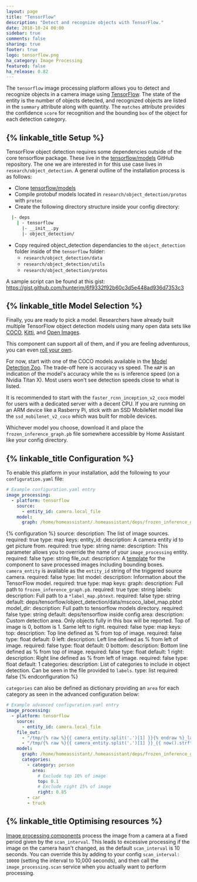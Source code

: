 ```yaml
---
layout: page
title: "TensorFlow"
description: "Detect and recognize objects with TensorFlow."
date: 2018-10-24 00:00
sidebar: true
comments: false
sharing: true
footer: true
logo: tensorflow.png
ha_category: Image Processing
featured: false
ha_release: 0.82
---
```


The `tensorflow` image processing platform allows you to detect and recognize objects in a camera image using [TensorFlow](https://www.tensorflow.org/). The state of the entity is the number of objects detected, and recognized objects are listed in the `summary` attribute along with quantity. The `matches` attribute provides the confidence `score` for recognition and the bounding `box` of the object for each detection category.

## {% linkable_title Setup %}

TensorFlow object detection requires some dependencies outside of the core tensorflow package.  These live in the [tensorflow/models](https://github.com/tensorflow/models/tree/master/research/object_detection) GitHub repository.  The one we are interested in for this use case lives in `research/object_detection`.  A general outline of the installation process is as follows:

- Clone [tensorflow/models](https://github.com/tensorflow/models/tree/master/research/object_detection)
- Compile protobuf models located in `research/object_detection/protos` with `protoc`
- Create the following directory structure inside your config directory:

```bash
  |- deps
    | - tensorflow
      |- __init__.py
      |- object_detection/
```

- Copy required object_detection dependancies to the `object_detection` folder inside of the `tensorflow` folder:
    - `research/object_detection/data`
    - `research/object_detection/utils`
    - `research/object_detection/protos`

A sample script can be found at this gist: https://gist.github.com/hunterjm/6f9332f92b60c3d5e448ad936d7353c3

## {% linkable_title Model Selection %}

Finally, you are ready to pick a model.  Researchers have already built multiple TensorFlow object detection models using many open data sets like [COCO](http://cocodataset.org), [Kitti](http://www.cvlibs.net/datasets/kitti/), and [Open Images](https://github.com/openimages/dataset).

This component can support all of them, and if you are feeling adventurous, you can even [roll your own](https://github.com/tensorflow/models/blob/master/research/object_detection/g3doc/defining_your_own_model.md).

For now, start with one of the COCO models available in the [Model Detection Zoo](https://github.com/tensorflow/models/blob/master/research/object_detection/g3doc/detection_model_zoo.md).  The trade-off here is accuracy vs speed.  The `mAP` is an indication of the model's accuracy while the `ms` is inference speed (on a Nvidia Titan X).  Most users won't see detection speeds close to what is listed.

It is recommended to start with the `faster_rcnn_inception_v2_coco` model for users with a dedicated server with a decent CPU.  If you are running on an ARM device like a Rasberry Pi, stick with an SSD MobileNet model like the `ssd_mobilenet_v2_coco` which was built for mobile devices.

Whichever model you choose, download it and place the `frozen_inference_graph.pb` file somewhere accessible by Home Assistant like your config directory.

## {% linkable_title Configuration %}

To enable this platform in your installation, add the following to your `configuration.yaml` file:

```yaml
# Example configuration.yaml entry
image_processing:
  - platform: tensorflow
    source:
      - entity_id: camera.local_file
    model:
      graph: /home/homeassistant/.homeassistant/deps/frozen_inference_graph.pb
```

{% configuration %}
source:
  description: The list of image sources.
  required: true
  type: map
  keys:
    entity_id:
      description: A camera entity id to get picture from.
      required: true
      type: string
    name:
      description: This parameter allows you to override the name of your `image_processing` entity.
      required: false
      type: string
file_out:
    description: A [template](/docs/configuration/templating/#processing-incoming-data) for the component to save processed images including bounding boxes. `camera_entity` is available as the `entity_id` string of the triggered source camera.
    required: false
    type: list
model:
    description: Information about the TensorFlow model.
    required: true
    type: map
    keys:
        graph:
            description: Full path to `frozen_inference_graph.pb`.
            required: true
            type: string
        labels:
            description: Full path to a `*label_map.pbtext`.
            required: false
            type: string
            default: deps/tensorflow/object_detection/data/mscoco_label_map.pbtxt
        model_dir:
            description: Full path to tensorflow models directory.
            required: false
            type: string
            default: deps/tensorflow inside config
        area:
            description: Custom detection area. Only objects fully in this box will be reported. Top of image is 0, bottom is 1.  Same left to right.
            required: false
            type: map
            keys:
                top:
                    description: Top line defined as % from top of image.
                    required: false
                    type: float
                    default: 0
                left:
                    description: Left line defined as % from left of image.
                    required: false
                    type: float
                    default: 0
                bottom:
                    description: Bottom line defined as % from top of image.
                    required: false
                    type: float
                    default: 1
                right:
                    description: Right line defined as % from left of image.
                    required: false
                    type: float
                    default: 1
        categories:
            description: List of categories to include in object detection. Can be seen in the file provided to `labels`.
            type: list
            required: false
{% endconfiguration %}

`categories` can also be defined as dictionary providing an `area` for each category as seen in the advanced configuration below:

```yaml
# Example advanced configuration.yaml entry
image_processing:
  - platform: tensorflow
    source:
      - entity_id: camera.local_file
    file_out:
      - "/tmp/{% raw %}{{ camera_entity.split('.')[1] }}{% endraw %}_latest.jpg"
      - "/tmp/{% raw %}{{ camera_entity.split('.')[1] }}_{{ now().strftime('%Y%m%d_%H%M%S') }}{% endraw %}.jpg"
    model:
      graph: /home/homeassistant/.homeassistant/deps/frozen_inference_graph.pb
      categories:
        - category: person
          area:
            # Exclude top 10% of image
            top: 0.1
            # Exclude right 15% of image
            right: 0.85
        - car
        - truck
```

## {% linkable_title Optimising resources %}

[Image processing components](https://www.home-assistant.io/components/image_processing/) process the image from a camera at a fixed period given by the `scan_interval`. This leads to excessive processing if the image on the camera hasn't changed, as the default `scan_interval` is 10 seconds. You can override this by adding to your config `scan_interval: 10000` (setting the interval to 10,000 seconds), and then call the `image_processing.scan` service when you actually want to perform processing.
